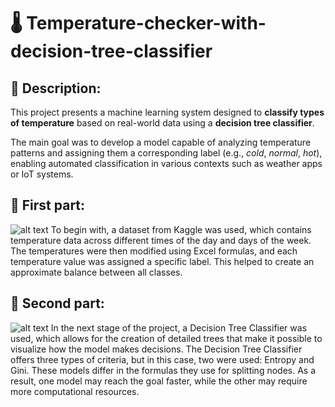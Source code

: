 # 🌡️ Temperature-checker-with-decision-tree-classifier
## 📌 Description:
This project presents a machine learning system designed to **classify types of temperature** based on real-world data using a **decision tree classifier**.

The main goal was to develop a model capable of analyzing temperature patterns and assigning them a corresponding label (e.g., *cold*, *normal*, *hot*), enabling automated classification in various contexts such as weather apps or IoT systems.

## 📌 First part:
![alt text](https://github.com/user-attachments/assets/f166c055-1bfa-4bb0-804f-3e61e5e67db5)
To begin with, a dataset from Kaggle was used, which contains temperature data across different times of the day and days of the week. The temperatures were then modified using Excel formulas, and each temperature value was assigned a specific label. This helped to create an approximate balance between all classes.

## 📌 Second part:
![alt text](https://github.com/user-attachments/assets/9c22ec3d-9319-4f9e-90e0-0352da108222)
In the next stage of the project, a Decision Tree Classifier was used, which allows for the creation of detailed trees that make it possible to visualize how the model makes decisions. The Decision Tree Classifier offers three types of criteria, but in this case, two were used: Entropy and Gini. These models differ in the formulas they use for splitting nodes. As a result, one model may reach the goal faster, while the other may require more computational resources.

